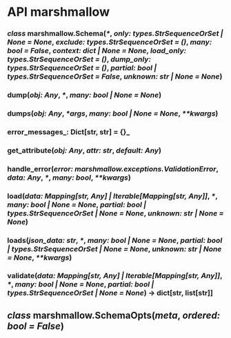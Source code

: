 # API marshmallow

### _class_ marshmallow.Schema(_\*_, _only: types.StrSequenceOrSet | None = None_, _exclude: types.StrSequenceOrSet = ()_, _many: bool = False_, _context: dict | None = None_, _load\_only: types.StrSequenceOrSet = ()_, _dump\_only: types.StrSequenceOrSet = ()_, _partial: bool | types.StrSequenceOrSet = False_, _unknown: str | None = None_)

### dump(_obj: Any_, _\*_, _many: bool | None = None_)

### dumps(_obj: Any_, _\*args_, _many: bool | None = None_, _\*\*kwargs_)

### error\_messages_: Dict\[str, str] = {}_

### get\_attribute(_obj: Any_, _attr: str_, _default: Any_)

### handle\_error(_error: marshmallow.exceptions.ValidationError_, _data: Any_, _\*_, _many: bool_, _\*\*kwargs_)

### load(_data: Mapping\[str, Any] | Iterable\[Mapping\[str, Any]]_, _\*_, _many: bool | None = None_, _partial: bool | types.StrSequenceOrSet | None = None_, _unknown: str | None = None_)

### loads(_json\_data: str_, _\*_, _many: bool | None = None_, _partial: bool | types.StrSequenceOrSet | None = None_, _unknown: str | None = None_, _\*\*kwargs_)

### validate(_data: Mapping\[str, Any] | Iterable\[Mapping\[str, Any]]_, _\*_, _many: bool | None = None_, _partial: bool | types.StrSequenceOrSet | None = None_) → dict\[str, list\[str]]

## _class_ marshmallow.SchemaOpts(_meta_, _ordered: bool = False_)
